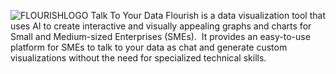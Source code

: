 ![FLOURISHLOGO](https://github.com/Sleemah/Flourish/assets/94294032/913ef995-2b82-4455-8917-b18d69fc6a71=100x1100)
Talk To Your Data
Flourish is a data visualization tool that uses AI to create interactive and visually appealing graphs and charts for Small and Medium-sized Enterprises (SMEs). 
It provides an easy-to-use platform for SMEs to talk to your data as chat and generate custom visualizations without the need for specialized technical skills.
